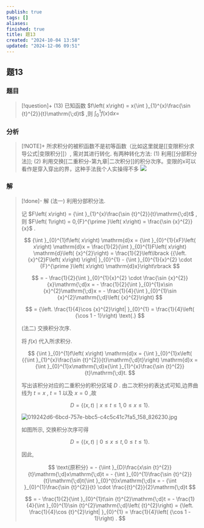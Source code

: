 ```yaml
---
publish: true
tags: []
aliases: 
finished: true
title: 题13
created: "2024-10-04 13:58"
updated: "2024-12-06 09:51"
---
```

## 题13
### 题目
> [!question]+
> (13) 已知函数 $f\left( x\right) = x{\int }_{1}^{x}\frac{\sin {t}^{2}}{t}\mathrm{\;d}t$ ,则 ${\int }_{0}^{1}f\left( x\right) \mathrm{d}x =$
### 分析
> [!NOTE]+
> 所求积分的被积函数不是初等函数（比如这里就是[[变限积分求导公式|变限积分]]）, 需对其进行转化. 有两种转化方法: (1) 利用[[分部积分法]]; (2) 利用交换[[二重积分-第九章|二次积分]]的积分次序。变限的x可以看作是穿入穿出的界，这种手法我个人实操得不多
> ![](https://img.hwenyi.live/202412061750914.webp)
### 解
> [!done]-
> 解 (法一) 利用分部积分法.
> 
> 记 $F\left( x\right) = {\int }_{1}^{x}\frac{\sin {t}^{2}}{t}\mathrm{\;d}t$ ,则 $F\left( 1\right) = 0,{F}^{\prime }\left( x\right) = \frac{\sin {x}^{2}}{x}$ .
> 
> $$
> {\int }_{0}^{1}f\left( x\right) \mathrm{d}x = {\int }_{0}^{1}{xF}\left( x\right) \mathrm{d}x = \frac{1}{2}{\int }_{0}^{1}F\left( x\right) \mathrm{d}\left( {x}^{2}\right) = \frac{1}{2}\left\lbrack {{\left. {x}^{2}F\left( x\right) \right| }_{0}^{1} - {\int }_{0}^{1}{x}^{2} \cdot {F}^{\prime }\left( x\right) \mathrm{d}x}\right\rbrack
> $$
> 
> $$
> = - \frac{1}{2}{\int }_{0}^{1}{x}^{2} \cdot \frac{\sin {x}^{2}}{x}\mathrm{\;d}x = - \frac{1}{2}{\int }_{0}^{1}x\sin {x}^{2}\mathrm{\;d}x = - \frac{1}{4}{\int }_{0}^{1}\sin {x}^{2}\mathrm{\;d}\left( {x}^{2}\right)
> $$
> 
> $$
> = {\left. \frac{1}{4}\cos {x}^{2}\right| }_{0}^{1} = \frac{1}{4}\left( {\cos 1 - 1}\right) \text{.}
> $$
> 
> (法二) 交换积分次序.
> 
> 将 $f\left( x\right)$ 代入所求积分.
> 
> $$
> {\int }_{0}^{1}f\left( x\right) \mathrm{d}x = {\int }_{0}^{1}x\left( {{\int }_{1}^{x}\frac{\sin {t}^{2}}{t}\mathrm{\;d}t}\right) \mathrm{d}x = {\int }_{0}^{1}x\mathrm{\;d}x{\int }_{1}^{x}\frac{\sin {t}^{2}}{t}\mathrm{\;d}t.
> $$
> 
> 写出该积分对应的二重积分的积分区域 $D$ . 由二次积分的表达式可知,边界曲线为 $t = x$ , $t = 1$ 以及 $x = 0$ ,故
> 
> $$
> D = \{ \left( {x, t}\right) \mid x \leq t \leq 1,0 \leq x \leq 1\} .
> $$
> 
> ![019242d6-6bcd-757e-bbc5-c4c5c41c7fa5_158_826230.jpg](https://img.hwenyi.live/202409302017979.webp)
> 
> 如图所示, 交换积分次序可得
> 
> $$
> D = \{ \left( {x, t}\right) \mid 0 \leq x \leq t,0 \leq t \leq 1\} .
> $$
> 
> 因此,
> 
> $$
> \text{原积分} = - {\iint }_{D}\frac{x\sin {t}^{2}}{t}\mathrm{\;d}x\mathrm{\;d}t = - {\int }_{0}^{1}\frac{\sin {t}^{2}}{t}\mathrm{\;d}t{\int }_{0}^{t}x\mathrm{\;d}x = - {\int }_{0}^{1}\frac{\sin {t}^{2}}{t} \cdot \frac{{t}^{2}}{2}\mathrm{\;d}t
> $$
> 
> $$
> = - \frac{1}{2}{\int }_{0}^{1}t\sin {t}^{2}\mathrm{\;d}t = - \frac{1}{4}{\int }_{0}^{1}\sin {t}^{2}\mathrm{\;d}\left( {t}^{2}\right) = {\left. \frac{1}{4}\cos {t}^{2}\right| }_{0}^{1} = \frac{1}{4}\left( {\cos 1 - 1}\right) .
> $$